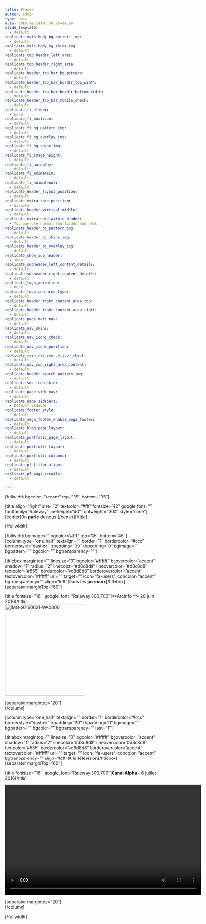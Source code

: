 ```yaml
---
title: Presse
author: admin
type: page
date: 2016-10-10T07:30:55+00:00
slide_template:
  - default
replicate_main_body_bg_pattern_img:
  - default
replicate_main_body_bg_shine_img:
  - default
replicate_top_header_left_area:
  - default
replicate_top_header_right_area:
  - default
replicate_header_top_bar_bg_pattern:
  - default
replicate_header_top_bar_border_top_width:
  - default
replicate_header_top_bar_border_bottom_width:
  - default
replicate_header_top_bar_mobile_check:
  - default
replicate_fi_slider:
  - none
replicate_fi_position:
  - default
replicate_fi_bg_pattern_img:
  - default
replicate_fi_bg_overlay_img:
  - default
replicate_fi_bg_shine_img:
  - default
replicate_fi_image_height:
  - default
replicate_fi_autoplay:
  - default
replicate_fi_animatein:
  - default
replicate_fi_animateout:
  - default
replicate_header_layout_position:
  - default
replicate_extra_code_position:
  - disable
replicate_header_vertical_middle:
  - default
replicate_extra_code_within_header:
  - You may use normal shortcodes and html
replicate_header_bg_pattern_img:
  - default
replicate_header_bg_shine_img:
  - default
replicate_header_bg_overlay_img:
  - default
replicate_show_sub_header:
  - show
replicate_subheader_left_content_details:
  - default
replicate_subheader_right_content_details:
  - default
replicate_logo_animation:
  - none
replicate_logo_con_area_type:
  - default
replicate_header_right_content_area_top:
  - default
replicate_header_right_content_area_right:
  - default
replicate_page_main_nav:
  - default
replicate_nav_skins:
  - default
replicate_nav_icons_check:
  - default
replicate_nav_icons_position:
  - default
replicate_main_nav_search_icon_check:
  - default
replicate_nav_con_right_area_content:
  - default
replicate_header_search_pattern_img:
  - default
replicate_soc_icon_skin:
  - default
replicate_page_side_nav:
  - default
replicate_page_sidebars:
  - Default Sidebar
replicate_footer_style:
  - default
replicate_mega_footer_enable_mega_footer:
  - default
replicate_blog_page_layout:
  - default
replicate_portfolio_page_layout:
  - default
replicate_portfolio_layout:
  - default
replicate_portfolio_columns:
  - default
replicate_pf_filter_align:
  - default
replicate_pf_page_details:
  - default

---
```

[fullwidth bgcolor=&#8221;accent&#8221; top=&#8221;35&#8243; bottom=&#8221;35&#8243;]

[title align=&#8221;right&#8221; size=&#8221;2&#8243; textcolor=&#8221;#fff&#8221; fontsize=&#8221;42&#8243; google_font=&#8221;&#8221; fontfamily=&#8221;Raleway&#8221; lineheight=&#8221;40&#8243; fontweight=&#8221;300&#8243; style=&#8221;none&#8221;]  
[center]On **parle** de nous!\[/center\]\[/title\]

[/fullwidth]

[fullwidth bgimage=&#8221;&#8221; bgcolor=&#8221;#fff&#8221; top=&#8221;45&#8243; bottom=&#8221;45&#8243;]  
[column type=&#8221;one_half&#8221; textalign=&#8221;&#8221; border=&#8221;1&#8243; bordercolor=&#8221;#ccc&#8221; borderstyle=&#8221;dashed&#8221; lrpadding=&#8221;30&#8243; tbpadding=&#8221;0&#8243; bgimage=&#8221;&#8221; bgpattern=&#8221;&#8221; bgcolor=&#8221;&#8221; bgtransparency=&#8221;&#8221; ]

[titlebox margintop=&#8221;&#8221; linesize=&#8221;0&#8243; bgcolor=&#8221;#ffffff&#8221; bgovercolor=&#8221;accent&#8221; shadow=&#8221;1&#8243; radius=&#8221;2&#8243; linecolor=&#8221;#d8d8d8&#8243; lineovercolor=&#8221;#d8d8d8&#8243; textcolor=&#8221;#555&#8243; bordercolor=&#8221;#d8d8d8&#8243; borderovercolor=&#8221;accent&#8221; textovercolor=&#8221;#ffffff&#8221; url=&#8221;&#8221; target=&#8221;&#8221; icon=&#8221;fa-users&#8221; iconcolor=&#8221;accent&#8221; bgtransparency=&#8221;&#8221; align=&#8221;left&#8221;]Dans les **journaux**[/titlebox]  
[separator marginTop=&#8221;60&#8243;]

[title fontsize=&#8221;16&#8243;  google_font=&#8221;Raleway:300,700&#8243;]**Arcinfo **&#8211; 20 juin 2016[/title]  
[<img decoding="async" loading="lazy" class="alignnone wp-image-2512 size-medium" src="https://api-ne.ch/wp-content/uploads/2016/02/IMG-20160621-WA0000-258x300.jpg" alt="IMG-20160621-WA0000" width="258" height="300" />][1]

[separator margintop=&#8221;20&#8243;]  
[/column]

[column type=&#8221;one_half&#8221; textalign=&#8221;&#8221; border=&#8221;1&#8243; bordercolor=&#8221;#ccc&#8221; borderstyle=&#8221;dashed&#8221; lrpadding=&#8221;30&#8243; tbpadding=&#8221;0&#8243; bgimage=&#8221;&#8221; bgpattern=&#8221;&#8221; bgcolor=&#8221;&#8221; bgtransparency=&#8221;&#8221; last=&#8221;1&#8243;]

[titlebox margintop=&#8221;&#8221; linesize=&#8221;0&#8243; bgcolor=&#8221;#ffffff&#8221; bgovercolor=&#8221;accent&#8221; shadow=&#8221;1&#8243; radius=&#8221;2&#8243; linecolor=&#8221;#d8d8d8&#8243; lineovercolor=&#8221;#d8d8d8&#8243; textcolor=&#8221;#555&#8243; bordercolor=&#8221;#d8d8d8&#8243; borderovercolor=&#8221;accent&#8221; textovercolor=&#8221;#ffffff&#8221; url=&#8221;&#8221; target=&#8221;&#8221; icon=&#8221;fa-users&#8221; iconcolor=&#8221;accent&#8221; bgtransparency=&#8221;&#8221; align=&#8221;left&#8221;]À la **télévision**[/titlebox]  
[separator marginTop=&#8221;60&#8243;]

[title fontsize=&#8221;16&#8243;  google_font=&#8221;Raleway:300,700&#8243;]**Canal Alpha** &#8211; 6 juillet 2016[/title]

<div style="width: 640px;" class="wp-video">
  <!--[if lt IE 9]><![endif]--><video class="wp-video-shortcode" id="video-2618-1" width="640" height="360" preload="metadata" controls="controls"><source type="video/mp4" src="https://api-ne.ch/wp-content/uploads/2016/02/sujet_24402.1354.32.mp4?_=1" />
  
  <a href="https://api-ne.ch/wp-content/uploads/2016/02/sujet_24402.1354.32.mp4">https://api-ne.ch/wp-content/uploads/2016/02/sujet_24402.1354.32.mp4</a></video>
</div>

[separator margintop=&#8221;20&#8243;]  
[/column]

[/fullwidth]

 [1]: https://api-ne.ch/wp-content/uploads/2016/02/IMG-20160621-WA0000.jpg
